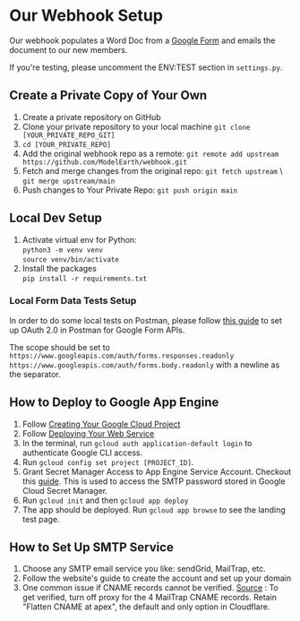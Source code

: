 # Our Webhook Setup 

Our webhook populates a Word Doc from a [Google Form](https://model.earth/community/members) and emails the document to our new members.

If you're testing, please uncomment the ENV:TEST section in `settings.py`.

## Create a Private Copy of Your Own

1. Create a private repository on GitHub
2. Clone your private repository to your local machine `git clone [YOUR_PRIVATE_REPO_GIT]`
3. `cd [YOUR_PRIVATE_REPO]`
4. Add the original webhook repo as a remote: `git remote add upstream https://github.com/ModelEarth/webhook.git`
5. Fetch and merge changes from the original repo: `git fetch upstream` \ `git merge upstream/main`
6. Push changes to Your Private Repo: `git push origin main`

## Local Dev Setup

1. Activate virtual env for Python: \
    `python3 -m venv venv`\
    `source venv/bin/activate`
2. Install the packages \
   `pip install -r requirements.txt`

### Local Form Data Tests Setup

In order to do some local tests on Postman, please follow [this guide](https://blog.postman.com/how-to-access-google-apis-using-oauth-in-postman/) to set up OAuth 2.0 in Postman for Google Form APIs.

The scope should be set to `https://www.googleapis.com/auth/forms.responses.readonly  https://www.googleapis.com/auth/forms.body.readonly` with a newline as the separator.

## How to Deploy to Google App Engine

1. Follow [Creating Your Google Cloud Project](https://cloud.google.com/appengine/docs/standard/python3/building-app/creating-gcp-project)
2. Follow [Deploying Your Web Service](https://cloud.google.com/appengine/docs/standard/python3/building-app/deploying-web-service)
3. In the terminal, run `gcloud auth application-default login` to authenticate Google CLI access.
4. Run `gcloud config set project [PROJECT_ID]`.
5. Grant Secret Manager Access to App Engine Service Account. Checkout this [guide](https://cloud.google.com/secret-manager/docs/access-control). This is used to access the SMTP password stored in Google Cloud Secret Manager.
6. Run `gcloud init` and then `gcloud app deploy`
7. The app should be deployed. Run `gcloud app browse` to see the landing test page.

## How to Set Up SMTP Service

1. Choose any SMTP email service you like: sendGrid, MailTrap, etc.
2. Follow the website's guide to create the account and set up your domain
3. One common issue if CNAME records cannot be verified. 
    [Source](https://developers.cloudflare.com/dns/manage-dns-records/troubleshooting/cname-domain-verification/) : To get verified, turn off proxy for the 4 MailTrap CNAME records. Retain "Flatten CNAME at apex", the default and only option in Cloudflare.